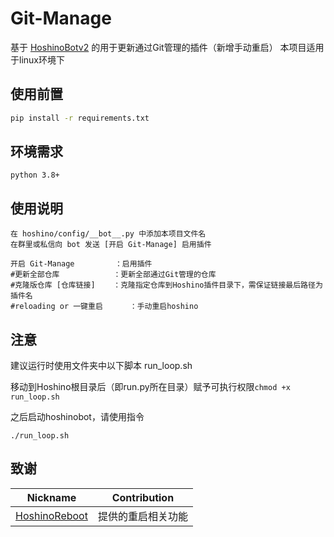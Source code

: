 # Git-Manage
基于 [HoshinoBotv2](https://github.com/Ice9Coffee/HoshinoBot) 的用于更新通过Git管理的插件（新增手动重启）
本项目适用于linux环境下
## 使用前置
```bash
pip install -r requirements.txt
```

## 环境需求
```
python 3.8+
```

## 使用说明
```
在 hoshino/config/__bot__.py 中添加本项目文件名
在群里或私信向 bot 发送 [开启 Git-Manage] 启用插件

开启 Git-Manage         ：启用插件
#更新全部仓库            ：更新全部通过Git管理的仓库
#克隆版仓库 [仓库链接]    ：克隆指定仓库到Hoshino插件目录下，需保证链接最后路径为插件名
#reloading or 一键重启      ：手动重启hoshino
```
## 注意
建议运行时使用文件夹中以下脚本
run_loop.sh

移动到Hoshino根目录后（即run.py所在目录）赋予可执行权限`chmod +x run_loop.sh`

之后启动hoshinobot，请使用指令
```
./run_loop.sh
```

## 致谢
| Nickname         | Contribution      |
| ---------------- | ----------------- |
| [HoshinoReboot](https://github.com/Norca0721/HoshinoReboot) | 提供的重启相关功能 |
